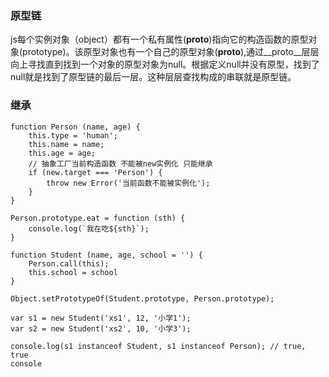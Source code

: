 ### 原型链
js每个实例对象（object）都有一个私有属性(__proto__)指向它的构造函数的原型对象(prototype)。该原型对象也有一个自己的原型对象(__proto__),通过__proto__层层向上寻找直到找到一个对象的原型对象为null。根据定义null并没有原型，找到了null就是找到了原型链的最后一层。这种层层查找构成的串联就是原型链。
### 继承
```
function Person (name, age) {
	this.type = 'human';
	this.name = name;
	this.age = age;
	// 抽象工厂当前构造函数 不能被new实例化 只能继承
	if (new.target === 'Person') {
		throw new Error('当前函数不能被实例化');
	}
}

Person.prototype.eat = function (sth) {
	console.log(`我在吃${sth}`);
}

function Student (name, age, school = '') {
	Person.call(this);
	this.school = school
}

Object.setPrototypeOf(Student.prototype, Person.prototype);

var s1 = new Student('xs1', 12, '小学1');
var s2 = new Student('xs2', 10, '小学3');

console.log(s1 instanceof Student, s1 instanceof Person); // true, true
console


```

